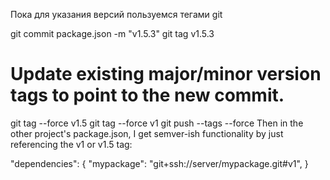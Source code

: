 Пока для указания версий пользуемся тегами git

git commit package.json -m "v1.5.3"
git tag v1.5.3
# Update existing major/minor version tags to point to the new commit.
git tag --force v1.5
git tag --force v1
git push --tags --force
Then in the other project's package.json, I get semver-ish functionality by just referencing the v1 or v1.5 tag:

"dependencies": {
    "mypackage": "git+ssh://server/mypackage.git#v1",
}